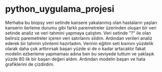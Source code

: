 # python_uygulama_projesi


Merhaba bu biopsy veri setinde kansere yakalanmış olan hastaların yaşları kanserin ilerleme durumu gibi farklı paremetreler üzerinden oluşan bir veri setinde analiz ve veri tahmini yapmaya çalıştım.
Veri setinde "?" ile olan belirsiz paremetreler içeren veri satırlarını sildim.
Ardından verileri analiz ederek bir tahmin yöntemi hazırladım.
Verinin eğitim seti kısmını yüzdelik olarak daha çok arttırırsak başarı yüzde si de o kadar artacaktır fakat modelin ezberleme yapmaması adına ben bu seviyede tuttum ve yaklaşık yüzde 80 lik bir başarı değeri aldım.
Ardından modelin başarı ve hata grafiklerini de çizdirdim.
